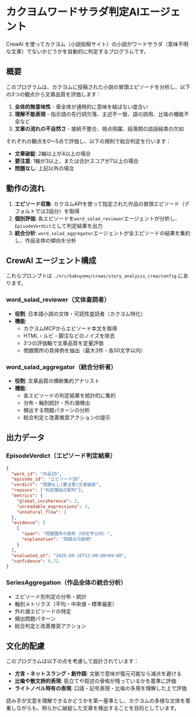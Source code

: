 # カクヨムワードサラダ判定AIエージェント

CrewAI を使ってカクヨム（小説投稿サイト）の小説がワードサラダ（意味不明な文章）でないかどうかを自動的に判定するプログラムです。

## 概要

このプログラムは、カクヨムに投稿された小説の冒頭エピソードを分析し、以下の3つの観点から文章品質を評価します：

1. **全体的無意味性** - 章全体が通時的に意味を結ばない度合い
2. **理解不能表現** - 指示語の先行詞欠落、主述不一致、語の誤用、比喩の機能不全など
3. **文章の流れの不自然さ** - 接続不整合、視点飛躍、段落間の談話結束の欠如

それぞれの観点を0〜5点で評価し、以下の規則で総合判定を行います：

- **文章破綻**: 2軸以上が4以上の場合
- **要注意**: 1軸が3以上、または合計スコアが7以上の場合
- **問題なし**: 上記以外の場合

## 動作の流れ

1. **エピソード収集**: カクヨムAPIを使って指定された作品の冒頭エピソード（デフォルトでは3話分）を取得
2. **個別評価**: 各エピソードを`word_salad_reviewer`エージェントが分析し、`EpisodeVerdict`として判定結果を出力
3. **統合分析**: `word_salad_aggregator`エージェントが全エピソードの結果を集約し、作品全体の傾向を分析

## CrewAI エージェント構成

これらプロンプトは `./src/kakuyomu/crews/story_analysis_crew/config` にあります。

### word_salad_reviewer（文体査読者）
- **役割**: 日本語小説の文体・可読性査読者（カクヨム特化）
- **機能**:
  - カクヨムMCPからエピソード本文を取得
  - HTML・ルビ・脚注などのノイズを除去
  - 3つの評価軸で文章品質を定量評価
  - 問題箇所の具体例を抽出（最大3件・各50文字以内）

### word_salad_aggregator（統合分析者）
- **役割**: 文章品質の横断集約アナリスト
- **機能**:
  - 各エピソードの判定結果を統計的に集約
  - 分布・軸別統計・外れ値検出
  - 頻出する問題パターンの分析
  - 総合判定と改善推奨アクションの提示

## 出力データ

### EpisodeVerdict（エピソード判定結果）
```json
{
  "work_id": "作品ID",
  "episode_id": "エピソードID",
  "verdict": "問題なし|要注意|文章破綻",
  "reasons": ["判定理由の配列"],
  "metrics": {
    "global_incoherence": 2,
    "unreadable_expressions": 3,
    "unnatural_flow": 2
  },
  "evidence": [
    {
      "span": "問題箇所の抜粋（50文字以内）",
      "explanation": "問題点の説明"
    }
  ],
  "evaluated_at": "2025-09-16T12:00:00+09:00",
  "confidence": 0.72
}
```

### SeriesAggregation（作品全体の統合分析）
- エピソード別判定の分布・統計
- 軸別メトリクス（平均・中央値・標準偏差）
- 外れ値エピソードの特定
- 頻出問題パターン
- 総合判定と改善推奨アクション


## 文化的配慮

このプログラムは以下の点を考慮して設計されています：

- **方言・ネットスラング・創作語**: 文脈で意味が復元可能なら減点を避ける
- **比喩や散文詩的表現**: 筋立てや叙述の骨格が残っているかを基準に評価
- **ライトノベル特有の表現**: 口語・記号表現・比喩の多用を理解した上で評価

読み手が文意を理解できるかどうかを第一基準とし、カクヨムの多様な文体を尊重しながらも、明らかに破綻した文章を検出することを目的としています。

